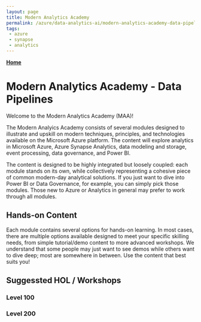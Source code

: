 ```yaml
---
layout: page
title: Modern Analytics Academy
permalink: /azure/data-analytics-ai/modern-analytics-academy-data-pipelines
tags: 
 - azure
 - synapse
 - analytics
---
```


**[Home](/PartnerResources/azure/data-analytics-ai/modern-analytics-academy)** 

# Modern Analytics Academy - Data Pipelines

Welcome to the Modern Analytics Academy (MAA)!

The Modern Analyics Academy consists of several modules designed to illustrate and upskill on modern techniques, principles, and technologies available on the Microsoft Azure platform. The content will explore analytics in Microsoft Azure, Azure Synapse Analytics, data modeling and storage, event processing, data governance, and Power BI. 

The content is designed to be highly integrated but loosely coupled: each module stands on its own, while collectively representing a cohesive piece of common modern-day analytical solutions. If you just want to dive into Power BI or Data Governance, for example, you can simply pick those modules. Those new to Azure or Analytics in general may prefer to work through all modules.

## Hands-on Content

Each module contains several options for hands-on learning. In most cases, there are multiple options available designed to meet your specific skilling needs, from simple tutorial/demo content to more advanced workshops. We understand that some people may just want to see demos while others want to dive deep; most are somewhere in between. Use the content that best suits you!

## Suggessted HOL / Workshops

### Level 100

### Level 200